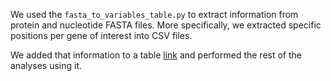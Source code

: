 We used the `fasta_to_variables_table.py` to extract information from protein and nucleotide FASTA files. More specifically, we extracted specific positions per gene of interest into CSV files.

We added that information to a table [link](www.github.com/fmenardo/Bgt_fungicides_2024/Dataset/Supplementary_Data_S1) and performed the rest of the analyses using it.
